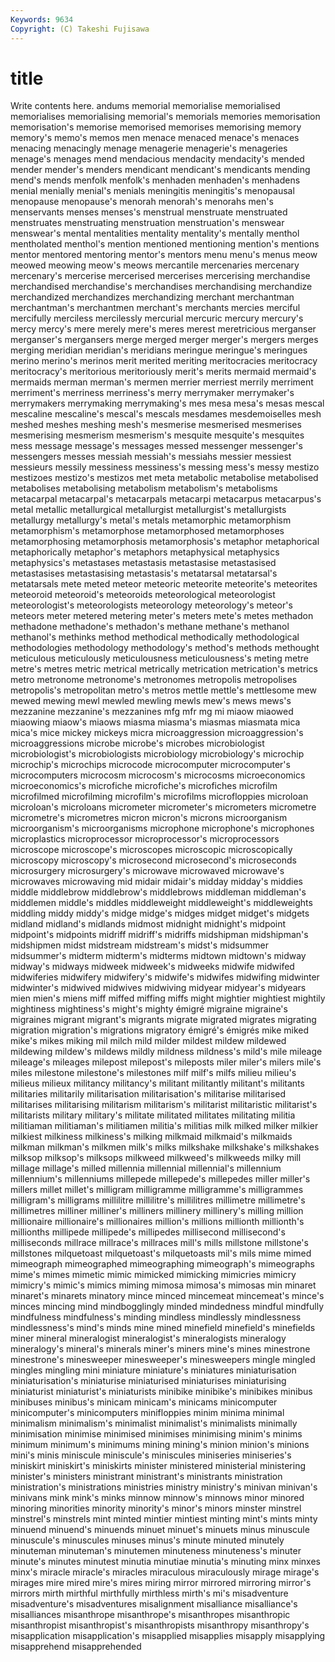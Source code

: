 ```yaml
---
Keywords: 9634 
Copyright: (C) Takeshi Fujisawa
---
```


# title

Write contents here.
andums memorial memorialise memorialised memorialises memorialising
memorial's memorials memories memorisation memorisation's memorise memorised memorises memorising memory
memory's memo's memos men menace menaced menace's menaces menacing menacingly
menage menagerie menagerie's menageries menage's menages mend mendacious mendacity mendacity's
mended mender mender's menders mendicant mendicant's mendicants mending mend's mends
menfolk menfolk's menhaden menhaden's menhadens menial menially menial's menials meningitis
meningitis's menopausal menopause menopause's menorah menorah's menorahs men's menservants menses
menses's menstrual menstruate menstruated menstruates menstruating menstruation menstruation's menswear menswear's
mental mentalities mentality mentality's mentally menthol mentholated menthol's mention mentioned
mentioning mention's mentions mentor mentored mentoring mentor's mentors menu menu's
menus meow meowed meowing meow's meows mercantile mercenaries mercenary mercenary's
mercerise mercerised mercerises mercerising merchandise merchandised merchandise's merchandises merchandising merchandize
merchandized merchandizes merchandizing merchant merchantman merchantman's merchantmen merchant's merchants mercies
merciful mercifully merciless mercilessly mercurial mercuric mercury mercury's mercy mercy's
mere merely mere's meres merest meretricious merganser merganser's mergansers merge
merged merger merger's mergers merges merging meridian meridian's meridians meringue
meringue's meringues merino merino's merinos merit merited meriting meritocracies meritocracy
meritocracy's meritorious meritoriously merit's merits mermaid mermaid's mermaids merman merman's
mermen merrier merriest merrily merriment merriment's merriness merriness's merry merrymaker
merrymaker's merrymakers merrymaking merrymaking's mes mesa mesa's mesas mescal mescaline
mescaline's mescal's mescals mesdames mesdemoiselles mesh meshed meshes meshing mesh's
mesmerise mesmerised mesmerises mesmerising mesmerism mesmerism's mesquite mesquite's mesquites mess
message message's messages messed messenger messenger's messengers messes messiah messiah's
messiahs messier messiest messieurs messily messiness messiness's messing mess's messy
mestizo mestizoes mestizo's mestizos met meta metabolic metabolise metabolised metabolises
metabolising metabolism metabolism's metabolisms metacarpal metacarpal's metacarpals metacarpi metacarpus metacarpus's
metal metallic metallurgical metallurgist metallurgist's metallurgists metallurgy metallurgy's metal's metals
metamorphic metamorphism metamorphism's metamorphose metamorphosed metamorphoses metamorphosing metamorphosis metamorphosis's metaphor
metaphorical metaphorically metaphor's metaphors metaphysical metaphysics metaphysics's metastases metastasis metastasise
metastasised metastasises metastasising metastasis's metatarsal metatarsal's metatarsals mete meted meteor
meteoric meteorite meteorite's meteorites meteoroid meteoroid's meteoroids meteorological meteorologist meteorologist's
meteorologists meteorology meteorology's meteor's meteors meter metered metering meter's meters
mete's metes methadon methadone methadone's methadon's methane methane's methanol methanol's
methinks method methodical methodically methodological methodologies methodology methodology's method's methods
methought meticulous meticulously meticulousness meticulousness's meting metre metre's metres metric
metrical metrically metrication metrication's metrics metro metronome metronome's metronomes metropolis
metropolises metropolis's metropolitan metro's metros mettle mettle's mettlesome mew mewed
mewing mewl mewled mewling mewls mew's mews mews's mezzanine mezzanine's
mezzanines mfg mfr mg mi miaow miaowed miaowing miaow's miaows
miasma miasma's miasmas miasmata mica mica's mice mickey mickeys micra
microaggression microaggression's microaggressions microbe microbe's microbes microbiologist microbiologist's microbiologists microbiology
microbiology's microchip microchip's microchips microcode microcomputer microcomputer's microcomputers microcosm microcosm's
microcosms microeconomics microeconomics's microfiche microfiche's microfiches microfilm microfilmed microfilming microfilm's
microfilms microfloppies microloan microloan's microloans micrometer micrometer's micrometers micrometre micrometre's
micrometres micron micron's microns microorganism microorganism's microorganisms microphone microphone's microphones
microplastics microprocessor microprocessor's microprocessors microscope microscope's microscopes microscopic microscopically microscopy
microscopy's microsecond microsecond's microseconds microsurgery microsurgery's microwave microwaved microwave's microwaves
microwaving mid midair midair's midday midday's middies middle middlebrow middlebrow's
middlebrows middleman middleman's middlemen middle's middles middleweight middleweight's middleweights middling
middy middy's midge midge's midges midget midget's midgets midland midland's
midlands midmost midnight midnight's midpoint midpoint's midpoints midriff midriff's midriffs
midshipman midshipman's midshipmen midst midstream midstream's midst's midsummer midsummer's midterm
midterm's midterms midtown midtown's midway midway's midways midweek midweek's midweeks
midwife midwifed midwiferies midwifery midwifery's midwife's midwifes midwifing midwinter midwinter's
midwived midwives midwiving midyear midyear's midyears mien mien's miens miff
miffed miffing miffs might mightier mightiest mightily mightiness mightiness's might's
mighty émigré migraine migraine's migraines migrant migrant's migrants migrate migrated
migrates migrating migration migration's migrations migratory émigré's émigrés mike miked
mike's mikes miking mil milch mild milder mildest mildew mildewed
mildewing mildew's mildews mildly mildness mildness's mild's mile mileage mileage's
mileages milepost milepost's mileposts miler miler's milers mile's miles milestone
milestone's milestones milf milf's milfs milieu milieu's milieus milieux militancy
militancy's militant militantly militant's militants militaries militarily militarisation militarisation's militarise
militarised militarises militarising militarism militarism's militarist militaristic militarist's militarists military
military's militate militated militates militating militia militiaman militiaman's militiamen militia's
militias milk milked milker milkier milkiest milkiness milkiness's milking milkmaid
milkmaid's milkmaids milkman milkman's milkmen milk's milks milkshake milkshake's milkshakes
milksop milksop's milksops milkweed milkweed's milkweeds milky mill millage millage's
milled millennia millennial millennial's millennium millennium's millenniums millepede millepede's millepedes
miller miller's millers millet millet's milligram milligramme milligramme's milligrammes milligram's
milligrams millilitre millilitre's millilitres millimetre millimetre's millimetres milliner milliner's milliners
millinery millinery's milling million millionaire millionaire's millionaires million's millions millionth
millionth's millionths millipede millipede's millipedes millisecond millisecond's milliseconds millrace millrace's
millraces mill's mills millstone millstone's millstones milquetoast milquetoast's milquetoasts mil's
mils mime mimed mimeograph mimeographed mimeographing mimeograph's mimeographs mime's mimes
mimetic mimic mimicked mimicking mimicries mimicry mimicry's mimic's mimics miming
mimosa mimosa's mimosas min minaret minaret's minarets minatory mince minced
mincemeat mincemeat's mince's minces mincing mind mindbogglingly minded mindedness mindful
mindfully mindfulness mindfulness's minding mindless mindlessly mindlessness mindlessness's mind's minds
mine mined minefield minefield's minefields miner mineral mineralogist mineralogist's mineralogists
mineralogy mineralogy's mineral's minerals miner's miners mine's mines minestrone minestrone's
minesweeper minesweeper's minesweepers mingle mingled mingles mingling mini miniature miniature's
miniatures miniaturisation miniaturisation's miniaturise miniaturised miniaturises miniaturising miniaturist miniaturist's miniaturists
minibike minibike's minibikes minibus minibuses minibus's minicam minicam's minicams minicomputer
minicomputer's minicomputers minifloppies minim minima minimal minimalism minimalism's minimalist minimalist's
minimalists minimally minimisation minimise minimised minimises minimising minim's minims minimum
minimum's minimums mining mining's minion minion's minions mini's minis miniscule
miniscule's miniscules miniseries miniseries's miniskirt miniskirt's miniskirts minister ministered ministerial
ministering minister's ministers ministrant ministrant's ministrants ministration ministration's ministrations ministries
ministry ministry's minivan minivan's minivans mink mink's minks minnow minnow's
minnows minor minored minoring minorities minority minority's minor's minors minster
minstrel minstrel's minstrels mint minted mintier mintiest minting mint's mints
minty minuend minuend's minuends minuet minuet's minuets minus minuscule minuscule's
minuscules minuses minus's minute minuted minutely minuteman minuteman's minutemen minuteness
minuteness's minuter minute's minutes minutest minutia minutiae minutia's minuting minx
minxes minx's miracle miracle's miracles miraculous miraculously mirage mirage's mirages
mire mired mire's mires miring mirror mirrored mirroring mirror's mirrors
mirth mirthful mirthfully mirthless mirth's mi's misadventure misadventure's misadventures misalignment
misalliance misalliance's misalliances misanthrope misanthrope's misanthropes misanthropic misanthropist misanthropist's misanthropists
misanthropy misanthropy's misapplication misapplication's misapplied misapplies misapply misapplying misapprehend misapprehended
